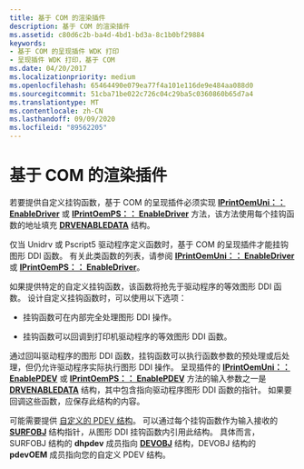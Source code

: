 ```yaml
---
title: 基于 COM 的渲染插件
description: 基于 COM 的渲染插件
ms.assetid: c80d6c2b-ba4d-4bd1-bd3a-8c1b0bf29884
keywords:
- 基于 COM 的呈现插件 WDK 打印
- 呈现插件 WDK 打印，基于 COM
ms.date: 04/20/2017
ms.localizationpriority: medium
ms.openlocfilehash: 65464490e079ea77f4a101e116de9e484aa088d0
ms.sourcegitcommit: 51cba71be022c726c04c29ba5c0360860b65d7a4
ms.translationtype: MT
ms.contentlocale: zh-CN
ms.lasthandoff: 09/09/2020
ms.locfileid: "89562205"
---
```

# <a name="com-based-rendering-plug-ins"></a>基于 COM 的渲染插件





若要提供自定义挂钩函数，基于 COM 的呈现插件必须实现 [**IPrintOemUni：： EnableDriver**](/windows-hardware/drivers/ddi/prcomoem/nf-prcomoem-iprintoemuni-enabledriver) 或 [**IPrintOemPS：： EnableDriver**](/windows-hardware/drivers/ddi/prcomoem/nf-prcomoem-iprintoemps-enabledriver) 方法，该方法使用每个挂钩函数的地址填充 [**DRVENABLEDATA**](/windows/win32/api/winddi/ns-winddi-drvenabledata) 结构。

仅当 Unidrv 或 Pscript5 驱动程序定义函数时，基于 COM 的呈现插件才能挂钩图形 DDI 函数。 有关此类函数的列表，请参阅 [**IPrintOemUni：： EnableDriver**](/windows-hardware/drivers/ddi/prcomoem/nf-prcomoem-iprintoemuni-enabledriver) 或 [**IPrintOemPS：： EnableDriver**](/windows-hardware/drivers/ddi/prcomoem/nf-prcomoem-iprintoemps-enabledriver)。

如果提供特定的自定义挂钩函数，该函数将抢先于驱动程序的等效图形 DDI 函数。 设计自定义挂钩函数时，可以使用以下选项：

-   挂钩函数可在内部完全处理图形 DDI 操作。

-   挂钩函数可以回调到打印机驱动程序的等效图形 DDI 函数。

通过回叫驱动程序的图形 DDI 函数，挂钩函数可以执行函数参数的预处理或后处理，但仍允许驱动程序实际执行图形 DDI 操作。 呈现插件的 [**IPrintOemUni：： EnablePDEV**](/windows-hardware/drivers/ddi/prcomoem/nf-prcomoem-iprintoemuni-enablepdev) 或 [**IPrintOemPS：： EnablePDEV**](/windows-hardware/drivers/ddi/prcomoem/nf-prcomoem-iprintoemps-enablepdev) 方法的输入参数之一是 [**DRVENABLEDATA**](/windows/win32/api/winddi/ns-winddi-drvenabledata) 结构，其中包含指向驱动程序图形 DDI 函数的指针。 如果要回调这些函数，应保存此结构的内容。

可能需要提供 [自定义的 PDEV 结构](customized-pdev-structures.md)。 可以通过每个挂钩函数作为输入接收的 [**SURFOBJ**](/windows/win32/api/winddi/ns-winddi-surfobj) 结构指针，从图形 DDI 挂钩函数内引用此结构。 具体而言，SURFOBJ 结构的 **dhpdev** 成员指向 [**DEVOBJ**](/windows-hardware/drivers/ddi/printoem/ns-printoem-_devobj) 结构，DEVOBJ 结构的 **pdevOEM** 成员指向您的自定义 PDEV 结构。

 

